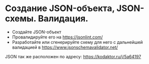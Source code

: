 # Создание JSON-объекта, JSON-схемы. Валидация.

- Создайте JSON-объект
- Провалидируйте его на https://jsonlint.com/
- Разработайте или сгенерируйте схему для него с дальнейшей валидацией в https://www.jsonschemavalidator.net/

JSON так же расположен по адресу: https://kodaktor.ru/j/5a64197
